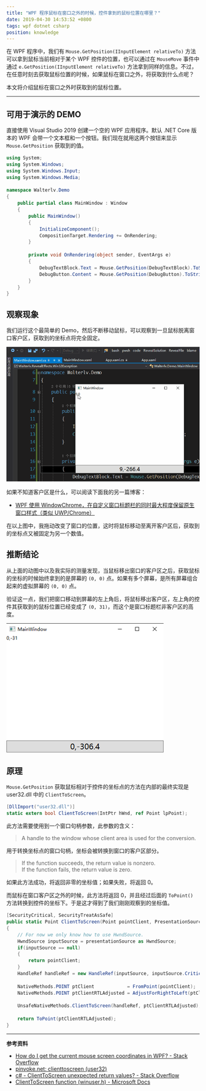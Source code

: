 ```yaml
---
title: "WPF 程序鼠标在窗口之外的时候，控件拿到的鼠标位置在哪里？"
date: 2019-04-30 14:53:52 +0800
tags: wpf dotnet csharp
position: knowledge
---
```


在 WPF 程序中，我们有 `Mouse.GetPosition(IInputElement relativeTo)` 方法可以拿到鼠标当前相对于某个 WPF 控件的位置，也可以通过在 `MouseMove` 事件中通过 `e.GetPosition(IInputElement relativeTo)` 方法拿到同样的信息。不过，在任意时刻去获取鼠标位置的时候，如果鼠标在窗口之外，将获取到什么点呢？

本文将介绍鼠标在窗口之外时获取到的鼠标位置。

---

<div id="toc"></div>

## 可用于演示的 DEMO 

直接使用 Visual Studio 2019 创建一个空的 WPF 应用程序。默认 .NET Core 版本的 WPF 会带一个文本框和一个按钮。我们现在就用这两个按钮来显示 `Mouse.GetPosition` 获取到的值。

```csharp
using System;
using System.Windows;
using System.Windows.Input;
using System.Windows.Media;

namespace Walterlv.Demo
{
    public partial class MainWindow : Window
    {
        public MainWindow()
        {
            InitializeComponent();
            CompositionTarget.Rendering += OnRendering; 
        }

        private void OnRendering(object sender, EventArgs e)
        {
            DebugTextBlock.Text = Mouse.GetPosition(DebugTextBlock).ToString();
            DebugButton.Content = Mouse.GetPosition(DebugButton).ToString();
        }
    }
}
```

## 观察现象

我们运行这个最简单的 Demo，然后不断移动鼠标，可以观察到一旦鼠标脱离窗口客户区，获取到的坐标点将完全固定。

![鼠标在各处时获取到的点坐标](/static/posts/2019-04-30-mouse-get-position.gif)

如果不知道客户区是什么，可以阅读下面我的另一篇博客：

- [WPF 使用 WindowChrome，在自定义窗口标题栏的同时最大程度保留原生窗口样式（类似 UWP/Chrome）](/post/wpf-simulate-native-window-style-using-window-chrome)

在以上图中，我拖动改变了窗口的位置，这时将鼠标移动至离开客户区后，获取到的坐标点又被固定为另一个数值。

## 推断结论

从上面的动图中以及我实际的测量发现，当鼠标移出窗口的客户区之后，获取鼠标的坐标的时候始终拿到的是屏幕的 `(0, 0)` 点。如果有多个屏幕，是所有屏幕组合起来的虚拟屏幕的 `(0, 0)` 点。

验证这一点，我们把窗口移动到屏幕的左上角后，将鼠标移出客户区，左上角的控件其获取到的鼠标位置已经变成了 `(0, 31)`，而这个是窗口标题栏非客户区的高度。

![将窗口移至屏幕的左上角](/static/posts/2019-04-30-14-41-36.png)

## 原理

`Mouse.GetPosition` 获取鼠标相对于控件的坐标点的方法在内部的最终实现是 user32.dll 中的 `ClientToScreen`。

```csharp
[DllImport("user32.dll")]
static extern bool ClientToScreen(IntPtr hWnd, ref Point lpPoint);
```

此方法需要使用到一个窗口句柄参数，此参数的含义：

> A handle to the window whose client area is used for the conversion.

用于转换坐标点的窗口句柄，坐标会被转换到窗口的客户区部分。

> If the function succeeds, the return value is nonzero.  
> If the function fails, the return value is zero.

如果此方法成功，将返回非零的坐标值；如果失败，将返回 0。

而鼠标在窗口客户区之外的时候，此方法将返回 0，并且经过后面的 `ToPoint()` 方法转换到控件的坐标下。于是这才得到了我们刚刚观察到的坐标值。

```csharp
[SecurityCritical, SecurityTreatAsSafe]
public static Point ClientToScreen(Point pointClient, PresentationSource presentationSource)
{
    // For now we only know how to use HwndSource.
    HwndSource inputSource = presentationSource as HwndSource;
    if(inputSource == null)
    {
        return pointClient;
    }
    HandleRef handleRef = new HandleRef(inputSource, inputSource.CriticalHandle);

    NativeMethods.POINT ptClient            = FromPoint(pointClient);
    NativeMethods.POINT ptClientRTLAdjusted = AdjustForRightToLeft(ptClient, handleRef);

    UnsafeNativeMethods.ClientToScreen(handleRef, ptClientRTLAdjusted);

    return ToPoint(ptClientRTLAdjusted);
}
```

---

**参考资料**

- [How do I get the current mouse screen coordinates in WPF? - Stack Overflow](https://stackoverflow.com/a/4232281/6233938)
- [pinvoke.net: clienttoscreen (user32)](https://www.pinvoke.net/default.aspx/user32.clienttoscreen)
- [c# - ClientToScreen unexpected return values? - Stack Overflow](https://stackoverflow.com/q/34534279/6233938)
- [ClientToScreen function (winuser.h) - Microsoft Docs](https://docs.microsoft.com/en-us/windows/desktop/api/winuser/nf-winuser-clienttoscreen)
